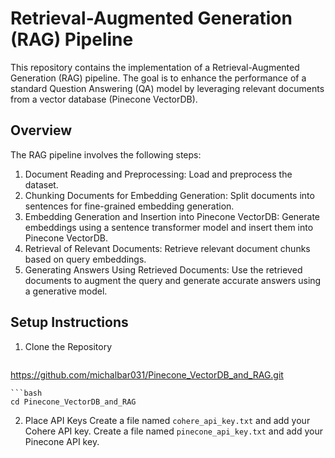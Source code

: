 # Retrieval-Augmented Generation (RAG) Pipeline
This repository contains the implementation of a Retrieval-Augmented Generation (RAG) pipeline. The goal is to enhance the performance of a standard Question Answering (QA) model by leveraging relevant documents from a vector database (Pinecone VectorDB).

## Overview
The RAG pipeline involves the following steps:

1. Document Reading and Preprocessing: Load and preprocess the dataset.
2. Chunking Documents for Embedding Generation: Split documents into sentences for fine-grained embedding generation.
3. Embedding Generation and Insertion into Pinecone VectorDB: Generate embeddings using a sentence transformer model and insert them into Pinecone VectorDB.
4. Retrieval of Relevant Documents: Retrieve relevant document chunks based on query embeddings.
5. Generating Answers Using Retrieved Documents: Use the retrieved documents to augment the query and generate accurate answers using a generative model.
   
## Setup Instructions
1. Clone the Repository
   ```bash
https://github.com/michalbar031/Pinecone_VectorDB_and_RAG.git
   ```
```bash
cd Pinecone_VectorDB_and_RAG
   ```
2. Place API Keys
Create a file named ```cohere_api_key.txt``` and add your Cohere API key.
Create a file named ```pinecone_api_key.txt``` and add your Pinecone API key.
